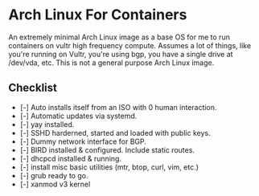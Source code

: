 # Arch Linux For Containers

An extremely minimal Arch Linux image as a base OS for me to run containers on vultr high frequency compute. Assumes a lot of things, like you're running on Vultr, you're using bgp, you have a single drive at /dev/vda, etc. This is not a general purpose Arch Linux image. 

## Checklist
- [-] Auto installs itself from an ISO with 0 human interaction.
- [-] Automatic updates via systemd.
- [-] yay installed.
- [-] SSHD harderned, started and loaded with public keys.
- [-] Dummy network interface for BGP.
- [-] BIRD installed & configured. Include static routes.
- [-] dhcpcd installed & running.
- [-] install misc basic utilities (mtr, btop, curl, vim, etc.)
- [-] grub ready to go.
- [-] xanmod v3 kernel

